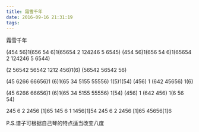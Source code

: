 ```yaml
---
title: 霜雪千年
date: 2016-09-16 21:31:19
tags:
---
```

霜雪千年
 
(454 56)1(656 54 6)1(65654 2 124246 5 6545)
(454 56)1(656 54 6)1(65654 2 124246 5 6544)

(2 56542 56542 1212 456)1(6) (56542 56542 56)

(45 6266 66656)1 (6)1(65 34 5155 55556) 1(5)1(54)
(456) 1 (642 45656) 1(6) 

(45 6266 66656)1 (6)1(65 34 5155 55556) 1(54)
(456) 1 (642 456) 1(6 56 54) 

245 6 2 2456 [1]65 145 6 1 1456[1]54
245 6 2 2456 [1]65 45656[1]6 

P.S.谱子可根据自己琴的特点适当改变八度